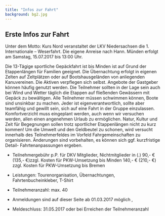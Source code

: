 ```yaml
---
title: "Infos zur Fahrt"
background: bg2.jpg
---
```

## Erste Infos zur Fahrt
Unter dem Motto: Kurs Nord veranstaltet der LKV Niedersachsen die  1. Internationale – Weserfahrt.
Die eigene Anreise nach Hann. Münden erfolgt am Samstag, 15.07.2017 bis 13:00 Uhr.

Die 13-Tägige sportliche Gepäckfahrt ist  bis Minden ist auf Grund der Etappenlängen für Familien geeignet. Die Übernachtung erfolgt in eigenen Zelten auf Zeltplätzen oder auf Bootshausgeländen von anliegenden Kanuvereinen. Die Aktiven verpflegen sich selbst. Angebote der Gastgeber können häufig genutzt werden. Die Teilnehmer sollten in der Lage sein auch bei Wind und Wetter täglich die Etappen auf fließenden Gewässern mit Gepäck zu bewältigen. Alle Teilnehmer müssen schwimmen können, Boote sind unsinkbar zu machen. Jeder ist eigenverantwortlich, sollte aber teamfähig und gewillt sein, sich auf eine Fahrt in der Gruppe einzulassen. Komfortverzicht muss eingeplant werden, auch wenn wir versuchen werden, allen einen angenehmen Urlaub zu ermöglichen. Natur, Kultur und Zeit für Begegnungen sollen trotz sportlicher Etappenlängen nicht zu kurz kommen! Um die Umwelt und den Geldbeutel zu schonen, wird versucht innerhalb des Teilnehmerfeldes im Vorfeld Fahrgemeinschaften zu organisieren. Änderungen sind vorbehalten, es können sich ggf. kurzfristige Detail- Fahrtenanpassungen ergeben. 

- Teilnehmergebühr p.P. für DKV Mitglieder, Nichtmitglieder  in (.)
90,- € (135,- €)zzgl. Kosten für PKW-Umsetzung bis Minden 
140,- € (210,- €) zzgl. Kosten für PKW-Umsetzung bis Bremen


- Leistungen: 
Tourenorganisation, Übernachtungen, Fahrtenbucheinkleber, T-Shirt


- Teilnehmeranzahl:
max. 40


- Anmeldungen sind auf dieser  Seite ab 01.03.2017  möglich ,

-  Meldeschluss: 31.05.2017 oder bei Erreichen der Teilnehmeranzahl
